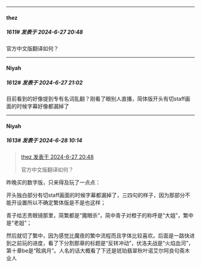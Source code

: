 ﻿
*****

####  thez  
##### 1611#       发表于 2024-6-27 20:48

官方中文版翻译如何？


*****

####  Niyah  
##### 1612#       发表于 2024-6-27 21:02

目前看到的好像提到专有名词乱翻？刚看了眼别人直播，简体版开头有切staff画面的时候字幕好像都漏掉了


*****

####  Niyah  
##### 1613#       发表于 2024-6-28 10:14

<blockquote><a href="httphttps://bbs.saraba1st.com/2b/forum.php?mod=redirect&amp;goto=findpost&amp;pid=65404815&amp;ptid=1980597" target="_blank">thez 发表于 2024-6-27 20:48</a>

官方中文版翻译如何？</blockquote>
昨晚买的数字版，只来得及玩了一点点：

开头独白部分有切staff画面的时候字幕都漏掉了，三四句的样子，因为那部分不能开设置所以不确定繁体版是不是也这样；

青子给志贵眼镜那里，简繁都是“魔眼杀”，简中青子对橙子的称呼是“大姐”，繁中是“老姐”；

然后就切了繁中，因为感觉比魔夜的繁中流程而且字体比较喜欢。后面是一路快进到之前玩的进度，看了下分割那章的标题是“反转冲动”，伏洛夫战是“火焰血河”，第十章be是“眩病月”。人名的话大概看了下还是琥珀翡翠秋叶诺艾尔阿良句斋木业人

